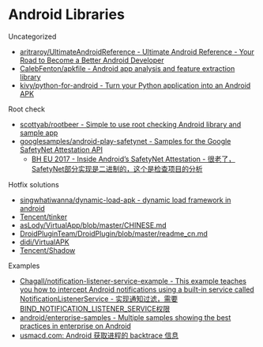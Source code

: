 # Android Libraries

Uncategorized

* [aritraroy/UltimateAndroidReference - Ultimate Android Reference - Your Road to Become a Better Android Developer](https://github.com/aritraroy/UltimateAndroidReference)
* [CalebFenton/apkfile - Android app analysis and feature extraction library](https://github.com/CalebFenton/apkfile)
* [kivy/python-for-android - Turn your Python application into an Android APK](https://github.com/kivy/python-for-android)

Root check

* [scottyab/rootbeer - Simple to use root checking Android library and sample app](https://github.com/scottyab/rootbeer)
* [googlesamples/android-play-safetynet - Samples for the Google SafetyNet Attestation API](https://github.com/googlesamples/android-play-safetynet)
  * [BH EU 2017 - Inside Android’s SafetyNet Attestation - 很老了，SafetyNet部分实现是二进制的，这个是检查项目的分析](https://www.blackhat.com/docs/eu-17/materials/eu-17-Mulliner-Inside-Androids-SafetyNet-Attestation-wp.pdf)

Hotfix solutions

* [singwhatiwanna/dynamic-load-apk - dynamic load framework in android](https://github.com/singwhatiwanna/dynamic-load-apk)
* [Tencent/tinker](https://github.com/Tencent/tinker)
* [asLody/VirtualApp/blob/master/CHINESE.md](https://github.com/asLody/VirtualApp/blob/master/CHINESE.md)
* [DroidPluginTeam/DroidPlugin/blob/master/readme_cn.md](https://github.com/DroidPluginTeam/DroidPlugin/blob/master/readme_cn.md)
* [didi/VirtualAPK](https://github.com/didi/VirtualAPK)
* [Tencent/Shadow](https://github.com/Tencent/Shadow)

Examples

* [Chagall/notification-listener-service-example - This example teaches you how to intercept Android notifications using a built-in service called NotificationListenerService - 实现通知过滤，需要BIND_NOTIFICATION_LISTENER_SERVICE权限](https://github.com/Chagall/notification-listener-service-example)
* [android/enterprise-samples - Multiple samples showing the best practices in enterprise on Android](https://github.com/android/enterprise-samples)
* [usmacd.com: Android 获取进程的 backtrace 信息](https://www.usmacd.com/2021/11/03/backtrace_in_android/)
